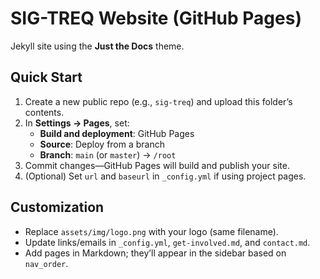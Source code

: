 # SIG-TREQ Website (GitHub Pages)

Jekyll site using the **Just the Docs** theme.

## Quick Start

1. Create a new public repo (e.g., `sig-treq`) and upload this folder’s contents.
2. In **Settings → Pages**, set:
   - **Build and deployment**: GitHub Pages
   - **Source**: Deploy from a branch
   - **Branch**: `main` (or `master`) → `/root`
3. Commit changes—GitHub Pages will build and publish your site.
4. (Optional) Set `url` and `baseurl` in `_config.yml` if using project pages.

## Customization
- Replace `assets/img/logo.png` with your logo (same filename).
- Update links/emails in `_config.yml`, `get-involved.md`, and `contact.md`.
- Add pages in Markdown; they’ll appear in the sidebar based on `nav_order`.
